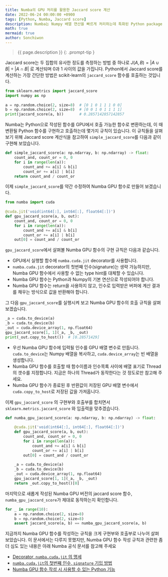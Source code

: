 ```yaml
---
title: Numba의 GPU 처리를 활용한 Jaccard score 계산
date: 2022-06-24 00:00:00 +0900
tags: [Python, Numba, Jaccard score]
description: Numba는 Numpy 배열 연산을 빠르게 처리하는데 특화된 Python package 입니다. 이 문서에서는 Jaccard score 계산 예제를 통해 Numba로 GPU 처리를 활용하는 방법을 소개합니다.
math: true
mermaid: true
author: Sonchiwon
---
```

> {{ page.description }} 
{: .prompt-tip }


Jaccard score는 두 집합의 유사한 정도를 측정하는 방법 중 하나로 $J(A, B) = {| A \cup B | \div | A \cap B |}$ 로 계산되며 0과 1 사이의 값을 가집니다. 
Python에서 Jaccard score를 계산하는 가장 간단한 방법은 scikit-learn의 `jaccard_score` 함수를 호출하는 것입니다.
```python
from sklearn.metrics import jaccard_score  
import numpy as np  
  
a = np.random.choice(2, size=8)  # [0 1 0 1 1 1 0 0]  
b = np.random.choice(2, size=8)  # [0 0 1 0 1 1 1 1]  
print(jaccard_score(a, b))       # 0.2857142857142857
```
Numba는 Python으로 작성된 함수를 GPU에서 호출 가능한 함수로 변환하는데, 이 때 변환될 Python 함수를 구현하고 호출하는데 몇가지 규칙이 있습니다. 
이 규칙들을 살펴보기 위해 Jaccard score 계산식을 참고하여 `simple_jaccard_score`를 다음과 같이 구현해 보았습니다.
```python
def simple_jaccard_score(a: np.ndarray, b: np.ndarray) -> float:  
    count_and, count_or = 0, 0  
    for i in range(len(a)):  
        count_and += a[i] & b[i]  
        count_or += a[i] | b[i]  
    return count_and / count_or
```
이제 `simple_jaccard_score`를 약간 수정하여 Numba GPU 함수로 만들어 보겠습니다.

```python
from numba import cuda  
  
@cuda.jit('void(int64[:], int64[:], float64[:])')  
def gpu_jaccard_score(a, b, out):  
    count_and, count_or = 0, 0  
    for i in range(len(a)):  
        count_and += a[i] & b[i]  
        count_or += a[i] | b[i]  
    out[0] = count_and / count_or
```

`gpu_jaccard_score`에서 살펴볼 Numba GPU 함수의 구현 규칙은 다음과 같습니다.
-   GPU에서 실행할 함수에 `numba.cuda.jit` decorator를 사용합니다.
-   `numba.cuda.jit` decorator의 첫번째 인수(signature)는 생략 가능하지만, Numba GPU 함수에서 사용할 수 없는 type hint를 대체할 수 있습니다.
-   Numba GPU 함수는 Python과 Numpy의 기본 연산으로 작성되어야 합니다.
-   Numba GPU 함수는 return을 사용하지 않고, 인수로 입력받은 버퍼에 계산 결과를 채우는 방식으로 값을 반환해야 합니다.

그 다음 `gpu_jaccard_score`를 실행시켜 보고 Numba GPU 함수의 호출 규칙을 살펴 보겠습니다.

```python
_a = cuda.to_device(a)  
_b = cuda.to_device(b)  
_out = cuda.device_array(1, np.float64)  
gpu_jaccard_score[1, 1](_a, _b, _out)  
print(_out.copy_to_host())  # [0.28571429]
```

-   우선 Numba GPU 함수에 입력될 인수를 GPU 배열 변수로 만듭니다. `cuda.to_device`는 Numpy 배열을 복사하고, `cuda.device_array`는 빈 배열을 생성합니다.
-   Numba GPU 함수를 호출할 때 함수이름과 인수목록 사이에 배열 표기로 Thread의 갯수를 지정합니다. 지금은 하나의 Thread가 동작한다는 것 정도로만 참고해 주세요.
-   Numba GPU 함수가 종료된 후 반환값이 저장된 GPU 배열 변수에서 `cuda.copy_to_host`로 저장된 값을 가져옵니다.

이제 `gpu_jaccard_score` 의 구현부와 호출부를 합치면서 `sklearn.metrics.jaccard_score` 와 입출력을 맞추겠습니다.

```python
def numba_gpu_jaccard_score(a: np.ndarray, b: np.ndarray) -> float:  
  
    @cuda.jit('void(int64[:], int64[:], float64[:])')  
    def gpu_jaccard_score(a, b, out):  
        count_and, count_or = 0, 0  
        for i in range(len(a)):  
            count_and += a[i] & b[i]  
            count_or += a[i] | b[i]  
        out[0] = count_and / count_or  
  
    _a = cuda.to_device(a)  
    _b = cuda.to_device(b)  
    _out = cuda.device_array(1, np.float64)  
    gpu_jaccard_score[1, 1](_a, _b, _out)  
    return _out.copy_to_host()[0]
```
마지막으로 새롭게 작성된 Numba GPU 버전의 jaccard score 함수, `numba_gpu_jaccard_score`가 제대로 동작하는지 확인합니다.

```python
for _ in range(10):  
    a = np.random.choice(2, size=8)  
    b = np.random.choice(2, size=8)  
    assert jaccard_score(a, b) == numba_gpu_jaccard_score(a, b)
```

지금까지 Numba GPU 함수를 작성하는 규칙을 크게 구현부와 호출부로 나누어 살펴 보았습니다. 이 문서에서는 다루지 못했지만, Numba GPU 함수 작성 규칙과 관련한 좀 더 심도 있는 내용은 아래 Numba 공식 문서를 참고해 주세요  
-   [Decorator, `numba.cuda.jit` 의 명세](https://numba.readthedocs.io/en/stable/cuda-reference/kernel.html#numba.cuda.jit)
-   [`numba.cuda.jit`의 첫번째 인수, `signature` 기입 방법](https://numba.readthedocs.io/en/stable/reference/types.html?highlight=signature#signatures)
-   [Numba GPU 함수 작성 시 사용할 수 있는 Python 기능](https://numba.readthedocs.io/en/stable/cuda/cudapysupported.html)



